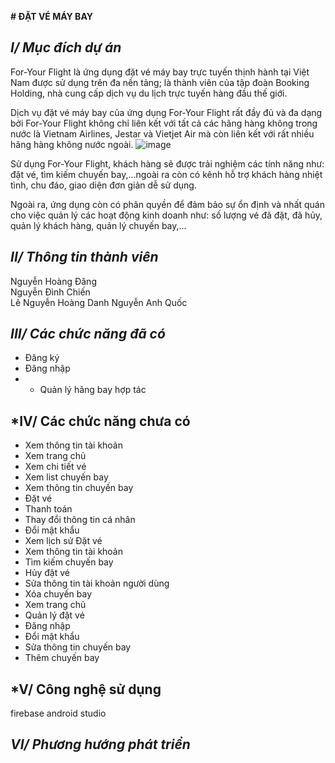 **# ĐẶT VÉ MÁY BAY**
## *I/ Mục đích dự án*

   For-Your Flight là ứng dụng đặt vé máy bay trực tuyến thịnh hành tại Việt Nam được sử dụng trên đa nền tảng; là thành viên của tập đoàn Booking Holding, nhà cung cấp dịch vụ du lịch trực tuyến hàng đầu thế giới.

Dịch vụ đặt vé máy bay của ứng dụng For-Your Flight rất đầy đủ và đa dạng bởi For-Your Flight không chỉ liên kết với tất cả các hãng hàng không trong nước là Vietnam Airlines, Jestar và Vietjet Air mà còn liên kết với
rất nhiều hãng hàng không nước ngoài.
                         ![image](https://github.com/AnhQuoc203/Nhom6_DatVeMayBay_T5_Ca3/assets/147131092/d20770b8-97b2-4a6d-8c82-a0c21c16d0ec)

Sử dụng For-Your Flight, khách hàng sẽ được trải nghiệm các tính năng như: đặt vé, tìm kiếm chuyến bay,...ngoài ra còn có kênh hỗ trợ khách hàng nhiệt tình, chu đáo, giao diện đơn giản dễ sử dụng.

Ngoài ra, ứng dụng còn có phân quyền để đảm bảo sự ổn định và nhất quán cho việc quản lý các hoạt động kinh doanh như: số lượng vé đã đặt, đã hủy, quản lý khách hàng, quản lý chuyến bay,...

## *II/ Thông tin thành viên*
 Nguyễn Hoàng Đăng  
 Nguyễn Đình Chiến  
 Lê Nguyễn Hoàng Danh 
 Nguyễn Anh Quốc 
## *III/ Các chức năng đã có*
- Đăng ký
- Đăng nhập
- - Quản lý hãng bay hợp tác
## *IV/ Các chức năng chưa có
- Xem thông tin tài khoản
- Xem trang chủ
- Xem chi tiết vé
- Xem list chuyến bay
- Xem thông tin chuyến bay
- Đặt vé
- Thanh toán 
- Thay đổi thông tin cá nhân
- Đổi mật khẩu
- Xem lịch sử Đặt vé
- Xem thông tin tài khoản
- Tìm kiếm chuyến bay
- Hủy đặt vé
- Sửa thông tin tài khoản người dùng
- Xóa chuyến bay
- Xem trang chủ
- Quản lý đặt vé
- Đăng nhập
- Đổi mật khẩu
- Sửa thông tin chuyến bay
- Thêm chuyến bay
## *V/ Công nghệ sử dụng
firebase
android
studio
## *VI/ Phương hướng phát triển*











